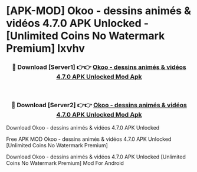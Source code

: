 # [APK-MOD] Okoo - dessins animés & vidéos 4.7.0 APK Unlocked - [Unlimited Coins No Watermark Premium] lxvhv



<div align="center">
<h3>🔴 Download [Server1] 👉👉 <a href="https://momento.my/?title=Okoo_-_dessins_animés_&_vidéos_4.7.0_APK_Unlocked">Okoo - dessins animés & vidéos 4.7.0 APK Unlocked Mod Apk</a></h3><br>

<h3>🔴 Download [Server2] 👉👉 <a href="https://momento.my/?title=Okoo_-_dessins_animés_&_vidéos_4.7.0_APK_Unlocked">Okoo - dessins animés & vidéos 4.7.0 APK Unlocked Mod Apk</a></h3>
</div>



Download Okoo - dessins animés & vidéos 4.7.0 APK Unlocked 

Free APK MOD Okoo - dessins animés & vidéos 4.7.0 APK Unlocked [Unlimited Coins No Watermark Premium]

Download Okoo - dessins animés & vidéos 4.7.0 APK Unlocked [Unlimited Coins No Watermark Premium] Mod For Android
